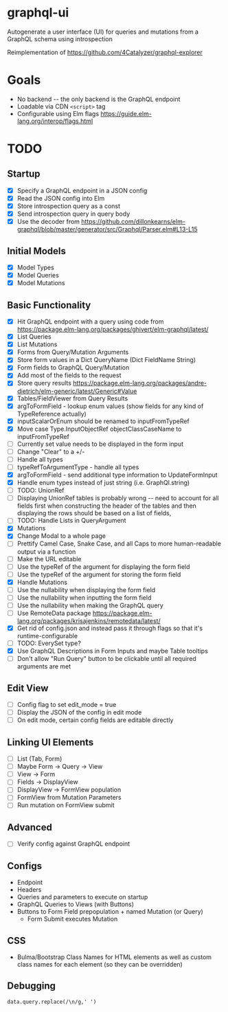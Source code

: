 # graphql-ui
Autogenerate a user interface (UI) for queries and mutations from a GraphQL schema using introspection

Reimplementation of https://github.com/4Catalyzer/graphql-explorer

# Goals
- No backend -- the only backend is the GraphQL endpoint
- Loadable via CDN `<script>` tag 
- Configurable using Elm flags https://guide.elm-lang.org/interop/flags.html

# TODO

## Startup
- [x] Specify a GraphQL endpoint in a JSON config
- [x] Read the JSON config into Elm
- [x] Store introspection query as a const
- [x] Send introspection query in query body
- [x] Use the decoder from https://github.com/dillonkearns/elm-graphql/blob/master/generator/src/Graphql/Parser.elm#L13-L15

## Initial Models
- [x] Model Types
- [x] Model Queries
- [x] Model Mutations

## Basic Functionality
- [x] Hit GraphQL endpoint with a query using code from https://package.elm-lang.org/packages/ghivert/elm-graphql/latest/
- [x] List Queries
- [x] List Mutations
- [x] Forms from Query/Mutation Arguments
- [x] Store form values in a Dict QueryName (Dict FieldName String)
- [x] Form fields to GraphQL Query/Mutation
- [x] Add most of the fields to the request
- [x] Store query results https://package.elm-lang.org/packages/andre-dietrich/elm-generic/latest/Generic#Value
- [x] Tables/FieldViewer from Query Results
- [x] argToFormField - lookup enum values (show fields for any kind of TypeReference actually)
- [x] inputScalarOrEnum should be renamed to inputFromTypeRef
- [x] Move case Type.InputObjectRef objectClassCaseName to inputFromTypeRef
- [ ] Currently set value needs to be displayed in the form input
- [ ] Change "Clear" to a +/- 
- [ ] Handle all types
- [ ] typeRefToArgumentType - handle all types
- [x] argToFormField - send additional type information to UpdateFormInput
- [x] Handle enum types instead of just string (i.e. GraphQl.string) 
- [ ] TODO: UnionRef
- [ ] Displaying UnionRef tables is probably wrong -- need to account for all fields first when constructing the header of the tables and then displaying the rows should be based on a list of fields, 
- [ ] TODO: Handle Lists in QueryArgument
- [x] Mutations
- [x] Change Modal to a whole page
- [ ] Prettify Camel Case, Snake Case, and all Caps to more human-readable output via a function 
- [ ] Make the URL editable
- [ ] Use the typeRef of the argument for displaying the form field
- [ ] Use the typeRef of the argument for storing the form field
- [x] Handle Mutations
- [ ] Use the nullability when displaying the form field
- [ ] Use the nullability when inputting the form field
- [ ] Use the nullability when making the GraphQL query
- [ ] Use RemoteData package https://package.elm-lang.org/packages/krisajenkins/remotedata/latest/
- [x] Get rid of config.json and instead pass it through flags so that it's runtime-configurable
- [ ] TODO: EverySet type?
- [x] Use GraphQL Descriptions in Form Inputs and maybe Table tooltips
- [ ] Don't allow "Run Query" button to be clickable until all required arguments are met

## Edit View
- [ ] Config flag to set edit_mode = true
- [ ] Display the JSON of the config in edit mode
- [ ] On edit mode, certain config fields are editable directly

## Linking UI Elements
- [ ] List (Tab, Form)
- [ ] Maybe Form -> Query -> View
- [ ] View -> Form
- [ ] Fields -> DisplayView
- [ ] DisplayView -> FormView population
- [ ] FormView from Mutation Parameters
- [ ] Run mutation on FormView submit

## Advanced
- [ ] Verify config against GraphQL endpoint

## Configs
- Endpoint
- Headers
- Queries and parameters to execute on startup
- GraphQL Queries to Views (with Buttons)
- Buttons to Form Field prepopulation + named Mutation (or Query)
    - Form Submit executes Mutation

## CSS
- Bulma/Bootstrap Class Names for HTML elements as well as custom class names for each element (so they can be overridden)

## Debugging
```
data.query.replace(/\n/g,' ')
```